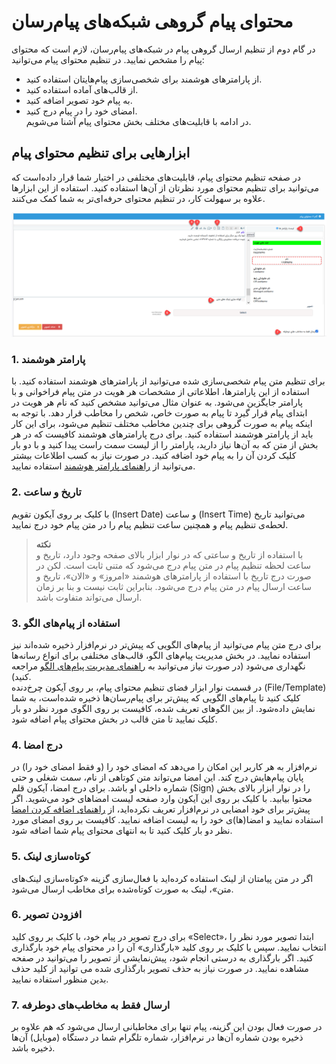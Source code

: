 # محتوای پیام گروهی شبکه‌های پیام‌رسان
در گام دوم از تنظیم ارسال گروهی پیام در شبکه‌های پیام‌رسان، لازم است که محتوای پیام را مشخص نمایید. در تنظیم محتوای پیام می‌توانید:<br>
- از پارامترهای هوشمند برای شخصی‌سازی پیام‌هایتان استفاده کنید.
- از قالب‌های آماده استفاده کنید.
- به پیام خود تصویر اضافه کنید.
- امضای خود را در پیام درج کنید.<br>
در ادامه با قابلیت‌های مختلف بخش محتوای پیام آشنا می‌شویم.<br>

## ابزارهایی برای تنظیم محتوای پیام
در صفحه تنظیم محتوای پیام، قابلیت‌های مختلفی در اختیار شما قرار داده‌است که می‌توانید برای تنظیم محتوای مورد نظرتان از آن‌ها استفاده کنید. استفاده از این ابزارها علاوه بر سهولت کار، در تنظیم محتوای حرفه‌ای‌تر به شما کمک می‌کنند.<br>

![محتوای پیام گروهی شبکه‌های پیام‌رسان](./Image/social-network-message-content.png)

### 1. پارامتر هوشمند
برای تنظیم متن پیام شخصی‌سازی شده می‌توانید از پارامترهای هوشمند استفاده کنید. با استفاده از این پارامترها، اطلاعاتی از مشخصات هر هویت در متن پیام فراخوانی و با پارامتر جایگزین می‌شود. به عنوان مثال می‌توانید مشخص کنید که نام هر هویت در ابتدای پیام قرار گیرد تا پیام به صورت خاص، شخص را مخاطب قرار دهد. با توجه به اینکه پیام به صورت گروهی برای چندین مخاطب مختلف تنظیم می‌شود، برای این کار باید از پارامتر هوشمند استفاده کنید. برای درج پارامترهای هوشمند کافیست که در هر بخش از متن که به آن‌ها نیاز دارید، پارامتر را از لیست سمت راست پیدا کنید و با دو بار کلیک کردن آن را به پیام خود اضافه کنید. در صورت نیاز به کسب اطلاعات بیشتر می‌توانید از [راهنمای پارامتر هوشمند](https://github.com/1stco/PayamGostarDocs/blob/master/Help/Marketing/Parameters/MessageParameters.md) استفاده نمایید.<br>

### 2. تاریخ و ساعت
با کلیک بر روی آیکون تقویم (Insert Date) و ساعت (Insert Time) می‌توانید تاریخ لحطه‌ی تنظیم پیام و همچنین ساعت تنظیم پیام را در متن پیام خود درج نمایید.<br>

> **نکته**<br>
> با استفاده از تاریخ و ساعتی که در نوار ابزار بالای صفحه وجود دارد، تاریخ و ساعت لحظه تنظیم پیام در متن پیام درج می‌شود که متنی ثابت است. لکن در صورت درج تاریخ با استفاده از پارامترهای هوشمند «امروز» و «الان»، تاریخ و ساعت ارسال پیام در متن پیام درج می‌شود. بنابراین ثابت نیست و بنا بر زمان ارسال می‌تواند متفاوت باشد.<br>

### 3. استفاده از پیام‌های الگو
برای درج متن پیام می‌توانید از پیام‌های الگویی که پیش‌تر در نرم‌افزار ذخیره شده‌اند نیز استفاده نمایید. در بخش مدیریت پیام‌های الگو، قالب‌های مختلفی برای انواع رسانه‌ها نگهداری می‌شود (در صورت نیاز می‌توانید به [راهنمای مدیریت پیام‌های الگو](https://github.com/1stco/PayamGostarDocs/blob/master/Help/Marketing/moshtarak-abzar/gam%20do/ghaleb-payam/ghaleb-payam.md) مراجعه کنید).<br>
در قسمت نوار ابزار فضای تنظیم محتوای پیام، بر روی آیکون چرخ‌دنده (File/Template) کلیک کنید تا پیام‌های الگویی که پیش‌تر برای پیام‌رسان‌ها ذخیره شده‌است، به شما نمایش داده‌شود. از بین الگو‌های تعریف شده، کافیست بر روی الگوی مورد نظر دو بار کلیک نمایید تا متن قالب در بخش محتوای پیام اضافه شود.<br>

### 4. درج امضا
نرم‌افزار به هر کاربر این امکان را می‌دهد که امضای خود را (و فقط امضای خود را) در پایان پیام‌هایش درج کند. این امضا می‌تواند متن کوتاهی از نام، سمت شغلی و حتی شماره داخلی او باشد. برای درج امضا، آیکون قلم (Sign) را در نوار ابزار بالای بخش محتوا بیابید. با کلیک بر روی این آیکون وارد صفحه لیست امضاهای خود می‌شوید. اگر پیش‌تر برای خود امضایی در نرم‌افزار تعریف نکرده‌اید، از [راهنمای اضافه کردن امضا](https://github.com/1stco/PayamGostarDocs/blob/master/Help/Marketing/moshtarak-abzar/gam-do/add-a-signature/add-a-sign.md) استفاده نمایید و امضا(ها)ی خود را به لیست اضافه نمایید. کافیست بر روی امضای مورد نظر دو بار کلیک کنید تا به انتهای محتوای پیام شما اضافه شود.<br>

### 5. کوتاه‌سازی لینک
اگر در متن پیامتان از لینک استفاده کرده‌اید با فعال‌سازی گزینه «کوتاه‌سازی لینک‌های متن»، لینک به صورت کوتاه‌شده برای مخاطب ارسال می‌شود.<br>

### 6. افزودن تصویر
برای درج تصویر در پیام خود، با کلیک بر روی کلید «Select»، ابتدا تصویر مورد نظر را انتخاب نمایید. سپس با کلیک بر روی کلید «بارگذاری» آن را در محتوای پیام خود بارگذاری کنید. اگر بارگذاری به درستی انجام شود، پیش‌نمایشی از تصویر را می‌توانید در صفحه مشاهده نمایید. در صورت نیاز به حذف تصویر بارگذاری شده می توانید از کلید حذف بدین منظور استفاده نمایید.<br>

### 7. ارسال فقط به مخاطب‌های دوطرفه
در صورت فعال بودن این گزینه، پیام تنها برای مخاطبانی ارسال می‌شود که هم علاوه بر ذخیره بودن شماره آن‌ها در نرم‌افزار، شماره تلگرام شما در دستگاه (موبایل)‌ آن‌ها ذخیره باشد.<br>